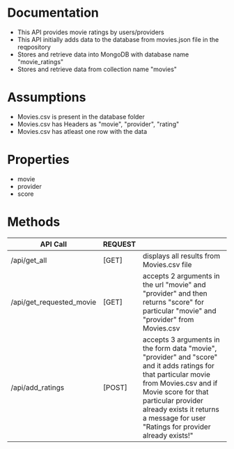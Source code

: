 # Documentation
- This API provides movie ratings by users/providers
- This API initially adds data to the database from movies.json file in the reqpository
- Stores and retrieve data into MongoDB with database name "movie_ratings"
- Stores and retrieve data from collection name "movies" 

# Assumptions
- Movies.csv is present in the database folder
- Movies.csv has Headers as "movie", "provider", "rating"
- Movies.csv has atleast one row with the data

# Properties
 - movie
 - provider
 - score

 # Methods
 | API Call                  | REQUEST       |        |
 | ------------------------- | ------------- |------- |
 | /api/get_all              | [GET]         | displays all results from Movies.csv file |
 | /api/get_requested_movie  | [GET]         | accepts 2 arguments in the url "movie" and "provider" and then returns "score" for particular "movie" and "provider" from Movies.csv |
 | /api/add_ratings          | [POST]        | accepts 3 arguments in the form data "movie", "provider" and "score" and it adds ratings for that particular movie from Movies.csv and if Movie score for that particular provider already exists it returns a message for user "Ratings for provider already exists!" |
